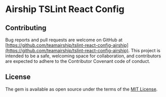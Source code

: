 # Airship TSLint React Config

## Contributing

Bug reports and pull requests are welcome on GitHub at [https://github.com/teamairship/tslint-react-config-airship](https://github.com/teamairship/tslint-react-config-airship). This project is intended to be a safe, welcoming space for collaboration, and contributors are expected to adhere to the Contributor Covenant code of conduct.

## License

The gem is available as open source under the terms of the [MIT License](https://github.com/teamairship/tslint-react-config-airship/blob/master/LICENSE).